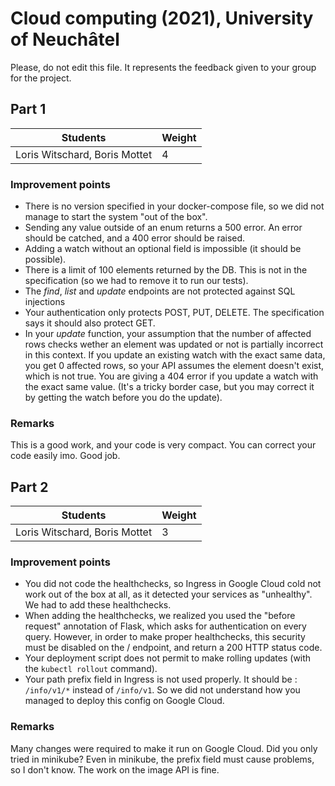 # Cloud computing (2021), University of Neuchâtel

Please, do not edit this file. It represents the feedback given to your group for the project.

## Part 1
| Students | Weight |
| - | - |
| Loris Witschard, Boris Mottet | 4 |


### Improvement points

- There is no version specified in your docker-compose file, so we did not manage to start the system "out of the box".
- Sending any value outside of an enum returns a 500 error. An error should be catched, and a 400 error should be raised.
- Adding a watch without an optional field is impossible (it should be possible).
- There is a limit of 100 elements returned by the DB. This is not in the specification (so we had to remove it to run our tests).
- The *find*, *list* and *update* endpoints are not protected against SQL injections
- Your authentication only protects POST, PUT, DELETE. The specification says it should also protect GET.
- In your *update* function, your assumption that the number of affected rows checks wether an element was updated or not is partially incorrect in this context. If you update an existing watch with the exact same data, you get 0 affected rows, so your API assumes the element doesn't exist, which is not true. You are giving a 404 error if you update a watch with the exact same value. (It's a tricky border case, but you may correct it by getting the watch before you do the update).

### Remarks

This is a good work, and your code is very compact. You can correct your code easily imo. Good job. 


## Part 2
| Students | Weight |
| - | - |
| Loris Witschard, Boris Mottet | 3 |


### Improvement points

- You did not code the healthchecks, so Ingress in Google Cloud cold not work out of the box at all, as it detected your services as "unhealthy". We had to add these healthchecks.
- When adding the healthchecks, we realized you used the "before request" annotation of Flask, which asks for authentication on every query. However, in order to make proper healthchecks, this security must be disabled on the / endpoint, and return a 200 HTTP status code. 
- Your deployment script does not permit to make rolling updates (with the `kubectl rollout` command).
- Your path prefix field in Ingress is not used properly. It should be : `/info/v1/*` instead of `/info/v1`. So we did not understand how you managed to deploy this config on Google Cloud.

### Remarks

Many changes were required to make it run on Google Cloud. Did you only tried in minikube? Even in minikube, the prefix field must cause problems, so I don't know.
The work on the image API is fine.
